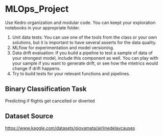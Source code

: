# MLOps_Project

Use Kedro organization and modular code. You can keept your exploration notebooks in your
appropriate folder.
1. Unit data tests: You can use one of the tools from the class or your own solutions, but it is important to have several asserts for the data quality.
2. MLflow for experimentation and model versioning.
3. Data drift evaluation: If you build a pipeline to test a sample of data of your strongest model, include this component as well. 
   You can play with your sample if you want to generate drift, or see how the mtetrics would change if drift happens.
5. Try to build tests for your relevant functions and pipelines.

## Binary Classification Task
Predicting if flights get cancelled or diverted

## Dataset Source
https://www.kaggle.com/datasets/giovamata/airlinedelaycauses
